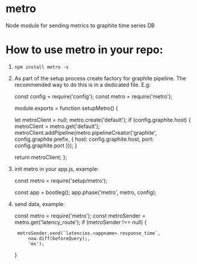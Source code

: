 metro
=====

Node module for sending metrics to graphite time series DB

How to use metro in your repo:
==============================

1. `npm install metro -s`

2. As part of the setup process create factory for graphite pipeline. The recommended way to do this is in a dedicated file. E.g:

    const config = require('config');
    const metro = require('metro');

    module.exports = function setupMetro() {

      let metroClient = null;
      metro.create('default');
      if (config.graphite.host) {
        metroClient = metro.get('default');
        metroClient.addPipeline(metro.pipelineCreator('graphite', config.graphite.prefix, {
          host: config.graphite.host,
          port: config.graphite.port
        }));
      }

      return metroClient;
    };

3. init metro in your app.js, example:

    const metro = require('setup/metro');

    const app = bootleg();
    app.phase('metro', metro, config);

4. send data, example:

    const metro = require('metro');
    const metroSender = metro.get('latency_route');
    if (metroSender !== null) {

        metroSender.send(`latencies.<appname>.response_time`,
            now.diff(beforeQuery);,
            'ms');
    }
